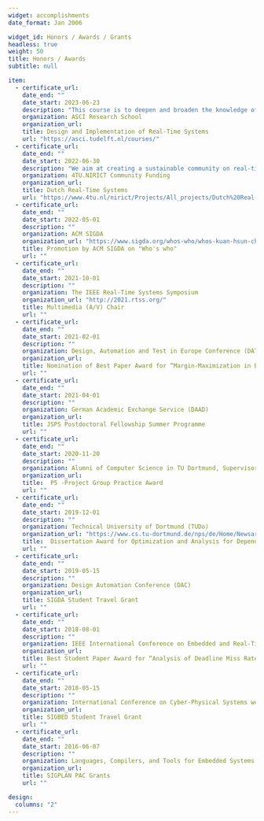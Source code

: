```yaml
---
widget: accomplishments
date_format: Jan 2006

widget_id: Honors / Awards / Grants
headless: true
weight: 50
title: Honors / Awards
subtitle: null

item:
  - certificate_url: 
    date_end: ""
    date_start: 2023-06-23
    description: "This course is to deepen and broaden the knowledge of ASCI PhD students in real-time systems."
    organization: ASCI Research School
    organization_url: 
    title: Design and Implementation of Real-Time Systems
    url: "https://asci.tudelft.nl/courses/"
  - certificate_url: 
    date_end: ""
    date_start: 2022-06-30
    description: "We aim at creating a sustainable community on real-time systems in NL to combine its research forces, stimulate collaborations cohesively, and favor its outreach internationally."
    organization: 4TU.NIRICT Community Funding
    organization_url: 
    title: Dutch Real-Time Systems
    url: "https://www.4tu.nl/nirict/Projects/All_projects/Dutch%20Real-Time%20Systems%20Community/"
  - certificate_url: 
    date_end: ""
    date_start: 2022-05-01
    description: ""
    organization: ACM SIGDA
    organization_url: "https://www.sigda.org/whos-who/whos-kuan-hsun-chen/" 
    title: Promotion by ACM SIGDA on "Who's who"
    url: ""    
  - certificate_url: 
    date_end: ""
    date_start: 2021-10-01
    description: ""
    organization: The IEEE Real-Time Systems Symposium
    organization_url: "http://2021.rtss.org/" 
    title: Multimedia (A/V) Chair
    url: ""
  - certificate_url: 
    date_end: ""
    date_start: 2021-02-01
    description: ""
    organization: Design, Automation and Test in Europe Conference (DATE)
    organization_url: 
    title: Nomination of Best Paper Award for “Margin-Maximization in Binarized Neural Networks for Optimizing Bit Error Tolerance”
    url: ""
  - certificate_url: 
    date_end: ""
    date_start: 2021-04-01
    description: ""
    organization: German Academic Exchange Service (DAAD)
    organization_url: 
    title: JSPS Postdoctoral Fellowship Summer Programme
    url: ""
  - certificate_url: 
    date_end: ""
    date_start: 2020-11-20
    description: ""
    organization: Alumni of Computer Science in TU Dortmund, Supervisor
    organization_url: 
    title:  P5 -Project Group Practice Award
    url: ""
  - certificate_url: 
    date_end: ""
    date_start: 2019-12-01
    description: ""
    organization: Technical University of Dortmund (TUDo)
    organization_url: "https://www.cs.tu-dortmund.de/nps/de/Home/Newsarchiv/2019/index.html"
    title:  Dissertation Award for Optimization and Analysis for Dependable Application Software on Unreliable Hardware Platforms
    url: ""
  - certificate_url: 
    date_end: ""
    date_start: 2019-05-15
    description: ""
    organization: Design Automation Conference (DAC)
    organization_url: 
    title: SIGDA Student Travel Grant
    url: ""
  - certificate_url: 
    date_end: ""
    date_start: 2018-08-01
    description: ""
    organization: IEEE International Conference on Embedded and Real-Time Computing Systems and Applications
    organization_url: 
    title: Best Student Paper Award for “Analysis of Deadline Miss Rates for Uniprocessor Fixed-Priority Scheduling”
    url: ""
  - certificate_url: 
    date_end: ""
    date_start: 2018-05-15
    description: ""
    organization: International Conference on Cyber-Physical Systems week (CPSWEEK)
    organization_url: 
    title: SIGBED Student Travel Grant
    url: ""
  - certificate_url: 
    date_end: ""
    date_start: 2016-06-07
    description: ""
    organization: Languages, Compilers, and Tools for Embedded Systems (LCTES)
    organization_url: 
    title: SIGPLAN PAC Grants
    url: ""

design:
  columns: "2"
---
```

